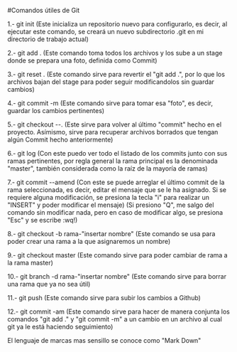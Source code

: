 #Comandos útiles de Git

1.- git init (Este inicializa un repositorio nuevo para configurarlo, es decir, al ejecutar este comando, se creará un nuevo subdirectorio .git en mi directorio de trabajo actual)

2.- git add . (Este comando toma todos los archivos y los sube a un stage donde se prepara una foto, definida como Commit)

3.- git reset . (Este comando sirve para revertir el "git add .", por lo que los archivos bajan del stage para poder seguir modificandolos sin guardar cambios)

4.- git commit -m (Este comando sirve para tomar esa "foto", es decir, guardar los cambios pertinentes)

5.- git checkout --. (Este sirve para volver al último "commit" hecho en el proyecto. Asímismo, sirve para recuperar archivos borrados que tengan algún Commit hecho anteriormente)

6.- git log (Con este puedo ver todo el listado de los commits junto con sus ramas pertinentes, por regla general la rama principal es la denominada "master", también considerada como la raíz de la mayoría de ramas)

7.- git commit --amend (Con este se puede arreglar el último commit de la rama seleccionada, es decir, editar el mensaje que se le ha asignado. Si se requiere alguna modificación, se presiona la tecla "i" para realizar un "INSERT" y poder modificar el mensaje) (Si presiono "Q", me salgo del comando sin modificar nada, pero en caso de modificar algo, se presiona "Esc" y se escribe :wq!)

8.- git checkout -b rama-"insertar nombre" (Este comando se usa para poder crear una rama a la que asignaremos un nombre)

9.- git checkout master (Este comando sirve para poder cambiar de rama a la rama master)

10.- git branch -d rama-"insertar nombre" (Este comando sirve para borrar una rama que ya no sea útil)

11.- git push (Este comando sirve para subir los cambios a Github)

12.- git commit -am (Este comando sirve para hacer de manera conjunta los comandos "git add ." y "git commit -m" a un cambio en un archivo al cual git ya le está haciendo seguimiento)

El lenguaje de marcas mas sensillo se conoce como "Mark Down"